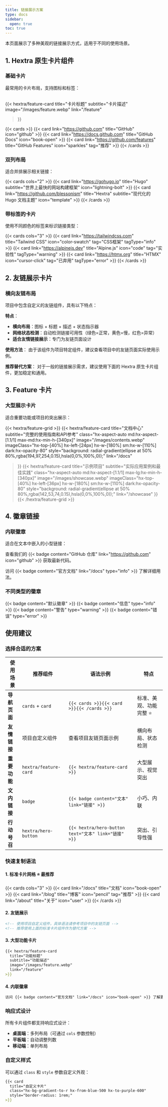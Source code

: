 ```yaml
---
title: 链接展示方案
type: docs
sidebar:
  open: true
toc: true
---
```



本页面展示了多种美观的链接展示方式，适用于不同的使用场景。

## 1. Hextra 原生卡片组件

### 基础卡片
最常用的卡片布局，支持图标和标签：  
</br>

{{< hextra/feature-card 
  title="卡片标题"
  subtitle="卡片描述"
  image="/images/feature.webp"
  link="/feature"
>}}


{{< cards >}}
  {{< card link="https://github.com" title="GitHub" icon="github" >}}
  {{< card link="https://docs.github.com" title="GitHub Docs" icon="book-open" >}}
  {{< card link="https://github.com/features" title="GitHub Features" icon="sparkles" tag="推荐" >}}
{{< /cards >}}

### 双列布局
适合并排展示相关链接：

{{< cards cols="2" >}}
  {{< card link="https://gohugo.io" title="Hugo" subtitle="世界上最快的网站构建框架" icon="lightning-bolt" >}}
  {{< card link="https://github.com/blessonism" title="Hextra" subtitle="现代化的 Hugo 文档主题" icon="template" >}}
{{< /cards >}}

### 带标签的卡片
使用不同颜色的标签来标识链接类型：

{{< cards cols="3" >}}
  {{< card link="https://tailwindcss.com" title="Tailwind CSS" icon="color-swatch" tag="CSS框架" tagType="info" >}}
  {{< card link="https://alpinejs.dev" title="Alpine.js" icon="code" tag="实验性" tagType="warning" >}}
  {{< card link="https://htmx.org" title="HTMX" icon="cursor-click" tag="已弃用" tagType="error" >}}
{{< /cards >}}

## 2. 友链展示卡片

### 横向友链布局
项目中包含自定义的友链组件，具有以下特点：

**特点**：
- **横向布局**：图标 + 标题 + 描述 + 状态指示器
- **网络状态检测**：自动检测链接可用性（绿色=正常，黄色=慢，红色=异常）
- **适合友情链接展示**：专门为友链页面设计

**使用方法**：
由于该组件为项目特定组件，建议查看项目中的友链页面实际使用示例。

**推荐替代方案**：
对于一般的链接展示需求，建议使用下面的 Hextra 原生卡片组件，更加稳定和通用。

## 3. Feature 卡片

### 大型展示卡片
适合重要功能或项目的突出展示：

{{< hextra/feature-grid >}}
  {{< hextra/feature-card
    title="文档中心"
    subtitle="完整的使用指南和API参考"
    class="hx-aspect-auto md:hx-aspect-[1.1/1] max-md:hx-min-h-[340px]"
    image="/images/contents.webp"
    imageClass="hx-top-[40%] hx-left-[24px] hx-w-[180%] sm:hx-w-[110%] dark:hx-opacity-80"
    style="background: radial-gradient(ellipse at 50% 80%,rgba(194,97,254,0.15),hsla(0,0%,100%,0));"
    link="/docs"
  >}}
  {{< hextra/feature-card
    title="示例项目"
    subtitle="实际应用案例和最佳实践"
    class="hx-aspect-auto md:hx-aspect-[1.1/1] max-lg:hx-min-h-[340px]"
    image="/images/showcase.webp"
    imageClass="hx-top-[40%] hx-left-[36px] hx-w-[180%] sm:hx-w-[110%] dark:hx-opacity-80"
    style="background: radial-gradient(ellipse at 50% 80%,rgba(142,53,74,0.15),hsla(0,0%,100%,0));"
    link="/showcase"
  >}}
{{< /hextra/feature-grid >}}

## 4. 徽章链接

### 内联徽章
适合在文本中嵌入的小型链接：

查看我们的 {{< badge content="GitHub 仓库" link="https://github.com" icon="github" >}} 获取最新代码。

访问 {{< badge content="官方文档" link="/docs" type="info" >}} 了解详细用法。

### 不同类型的徽章

{{< badge content="默认徽章" >}}
{{< badge content="信息" type="info" >}}
{{< badge content="警告" type="warning" >}}
{{< badge content="错误" type="error" >}}

## 使用建议

### 选择合适的方案

| 使用场景 | 推荐组件 | 语法示例 | 特点 |
|---------|---------|---------|------|
| **导航页面** | `cards` + `card` | `{{< cards >}}{{< card >}}{{< /cards >}}` | 标准、美观、功能完整 ⭐ |
| **友情链接** | 项目自定义组件 | 查看项目友链页面示例 | 横向布局、状态检测 |
| **重要功能** | `hextra/feature-card` | `{{< hextra/feature-card >}}` | 大型展示、视觉突出 |
| **文内链接** | `badge` | `{{< badge content="文本" link="链接" >}}` | 小巧、内联 |
| **行动号召** | `hextra/hero-button` | `{{< hextra/hero-button text="文本" link="链接" >}}` | 突出、引导性强 |

### 快速复制语法

#### 1. 标准卡片网格 ⭐ 最推荐
{{< cards cols="3" >}}
  {{< card link="/docs" title="文档" icon="book-open" >}}
  {{< card link="/blog" title="博客" icon="pencil" tag="推荐" >}}
  {{< card link="/about" title="关于" icon="user" >}}
{{< /cards >}}


#### 2. 友链展示
```markdown
<!-- 使用项目自定义组件，具体语法请参考项目中的友链页面 -->
<!-- 推荐使用上面的标准卡片组件作为替代方案 -->
```

#### 3. 大型功能卡片
```markdown
{{< hextra/feature-card
  title="功能标题"
  subtitle="功能描述"
  image="/images/feature.webp"
  link="/feature"
>}}
```

#### 4. 内联徽章
```markdown
访问 {{< badge content="官方文档" link="/docs" icon="book-open" >}} 了解更多。
```

### 响应式设计

所有卡片组件都支持响应式设计：
- **桌面端**：多列布局（可通过 `cols` 参数控制）
- **平板端**：自动调整列数
- **移动端**：单列布局

### 自定义样式

可以通过 `class` 和 `style` 参数自定义外观：

```markdown
{{< card
  title="自定义卡片"
  class="hx-bg-gradient-to-r hx-from-blue-500 hx-to-purple-600"
  style="border-radius: 1rem;"
>}}
```
